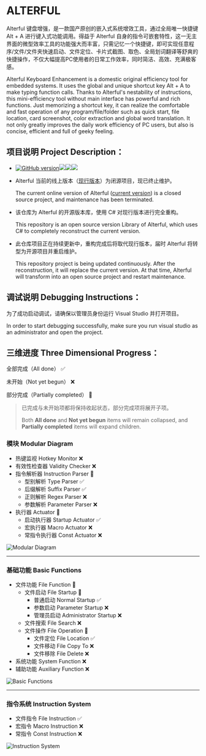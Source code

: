 # ALTERFUL

Alterful 键盘增强，是一款国产原创的嵌入式系统增效工具，通过全局唯一快捷键 Alt + A 进行键入式功能调用。得益于 Alterful 自身的指令可嵌套特性，这一无主界面的微型效率工具的功能强大而丰富，只需记忆一个快捷键，即可实现任意程序/文件/文件夹快速启动、文件定位、卡片式截图、取色、全局划词翻译等舒爽的快捷操作，不仅大幅提高PC使用者的日常工作效率，同时简洁、高效、充满极客感。

Alterful Keyboard Enhancement is a domestic original efficiency tool for embedded systems. It uses the global and unique shortcut key Alt + A to make typing function calls. Thanks to Alterful's nestability of instructions, this mini-efficiency tool without main interface has powerful and rich functions. Just memorizing a shortcut key, it can realize the comfortable and fast operation of any program/file/folder such as quick start, file location, card screenshot, color extraction and global word translation. It not only greatly improves the daily work efficiency of PC users, but also is concise, efficient and full of geeky feeling.

## 项目说明 Project Description：

- [![GitHub version](https://badge.fury.io/gh/Sunwish%2FAlterful.svg)](https://badge.fury.io/gh/Sunwish%2FAlterful)[![](https://img.shields.io/badge/tests-13_passes,0_failed-brightgreen.svg)](https://badge.fury.io/gh/Sunwish%2FAlterful)[![](https://img.shields.io/badge/build-passed-brightgreen.svg)](https://badge.fury.io/gh/Sunwish%2FAlterful)[![](https://img.shields.io/badge/.Net_Framework-4.6.1-brightgreen.svg)](https://badge.fury.io/gh/Sunwish%2FAlterful)

- Alterful 当前的线上版本（[现行版本](https://alterful.com/)）为闭源项目，现已终止维护。

  The current online version of Alterful ([current version](https://alterful.com/)) is a closed source project, and maintenance has been terminated.

- 该仓库为 Alterful 的开源版本库，使用 C# 对现行版本进行完全重构。

  This repository is an open source version Library of Alterful, which uses C# to completely reconstruct the current version.

- 此仓库项目正在持续更新中，重构完成后将取代现行版本，届时 Alterful 将转型为开源项目并重启维护。

  This repository project is being updated continuously. After the reconstruction, it will replace the current version. At that time, Alterful will transform into an open source project and restart maintenance.

## 调试说明 Debugging Instructions：

为了成功启动调试，请确保以管理员身份运行 Visual Studio 并打开项目。

In order to start debugging successfully, make sure you run visual studio as an administrator and open the project.

## 三维进度 Three Dimensional Progress：

全部完成（All done） ✅

未开始（Not yet begun） ❌

部分完成（Partially completed） 🔳

> 已完成与未开始项都将保持收起状态，部分完成项将展开子项。
>
> Both **All done** and **Not yet begun** items will remain collapsed, and **Partially completed** items will expand children.

### 模块 Modular Diagram

- 热键监视 Hotkey Monitor ❌
- 有效性检查器 Validity Checker ❌
- 指令解析器 Instruction Parser 🔳
  - 型别解析 Type Parser ✅
  - 后缀解析 Suffix Parser ✅
  - 正则解析 Regex Parser ❌
  - 参数解析 Parameter Parser ❌
- 执行器 Actuator 🔳
  - 启动执行器 Startup Actuator ✅
  - 宏执行器 Macro Actuator  ❌
  - 常指令执行器 Const Actuator ❌

![Modular Diagram](https://i.loli.net/2019/11/01/eoX5AbgLduMQ8Kj.png)

-----

### 基础功能 Basic Functions

- 文件功能 File Function 🔳
  - 文件启动 File Startup 🔳
    - 普通启动 Normal Startup ✅
    - 参数启动 Parameter Startup ❌
    - 管理员启动 Administrator Startup ❌
  - 文件搜索 File Search ❌
  - 文件操作 File Operation 🔳
    - 文件定位 File Location ✅
    - 文件移动 File Copy To ❌
    - 文件移除 File Delete ❌
- 系统功能 System Function ❌
- 辅助功能 Auxiliary Function ❌

![Basic Functions](https://i.loli.net/2019/11/01/VkGIW2uqACZoQws.png)

------

### 指令系统 Instruction System

- 文件指令 File Instruction ✅
- 宏指令 Macro Instruction ❌
- 常指令 Const Instruction ❌

![Instruction System](https://i.loli.net/2019/11/01/yZrzJ8RN2PiIW45.jpg)
